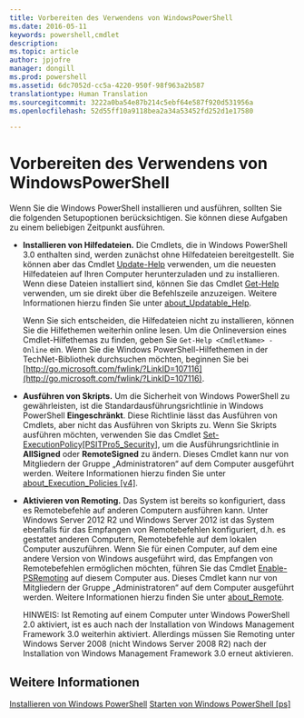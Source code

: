 ```yaml
---
title: Vorbereiten des Verwendens von WindowsPowerShell
ms.date: 2016-05-11
keywords: powershell,cmdlet
description: 
ms.topic: article
author: jpjofre
manager: dongill
ms.prod: powershell
ms.assetid: 6dc7052d-cc5a-4220-950f-98f963a2b587
translationtype: Human Translation
ms.sourcegitcommit: 3222a0ba54e87b214c5ebf64e587f920d531956a
ms.openlocfilehash: 52d55ff10a9118bea2a34a53452fd252d1e17580

---
```


# Vorbereiten des Verwendens von WindowsPowerShell
Wenn Sie die Windows PowerShell installieren und ausführen, sollten Sie die folgenden Setupoptionen berücksichtigen. Sie können diese Aufgaben zu einem beliebigen Zeitpunkt ausführen.

-   **Installieren von Hilfedateien.** Die Cmdlets, die in Windows PowerShell 3.0 enthalten sind, werden zunächst ohne Hilfedateien bereitgestellt. Sie können aber das Cmdlet [Update-Help](https://technet.microsoft.com/en-us/library/93e1d870-ace6-432b-8778-8920291d7545) verwenden, um die neuesten Hilfedateien auf Ihren Computer herunterzuladen und zu installieren. Wenn diese Dateien installiert sind, können Sie das Cmdlet [Get-Help](https://technet.microsoft.com/en-us/library/1f46eeb4-49d7-4bec-bb29-395d9b42f54a) verwenden, um sie direkt über die Befehlszeile anzuzeigen. Weitere Informationen hierzu finden Sie unter [about_Updatable_Help](https://technet.microsoft.com/en-us/library/10bba75c-f4ac-4ca1-bbf3-8f34dd521ffe).

    Wenn Sie sich entscheiden, die Hilfedateien nicht zu installieren, können Sie die Hilfethemen weiterhin online lesen. Um die Onlineversion eines Cmdlet-Hilfethemas zu finden, geben Sie `Get-Help <CmdletName> -Online` ein. Wenn Sie die Windows PowerShell-Hilfethemen in der TechNet-Bibliothek durchsuchen möchten, beginnen Sie bei [http://go.microsoft.com/fwlink/?LinkID=107116](http://go.microsoft.com/fwlink/?LinkID=107116).

-   **Ausführen von Skripts.** Um die Sicherheit von Windows PowerShell zu gewährleisten, ist die Standardausführungsrichtlinie in Windows PowerShell **Eingeschränkt**. Diese Richtlinie lässt das Ausführen von Cmdlets, aber nicht das Ausführen von Skripts zu. Wenn Sie Skripts ausführen möchten, verwenden Sie das Cmdlet [Set-ExecutionPolicy[PSITPro5_Security]](https://technet.microsoft.com/en-us/library/5690a0e1-495b-4e63-8280-65ead7bf01ab), um die Ausführungsrichtlinie in **AllSigned** oder **RemoteSigned** zu ändern. Dieses Cmdlet kann nur von Mitgliedern der Gruppe „Administratoren“ auf dem Computer ausgeführt werden. Weitere Informationen hierzu finden Sie unter [about_Execution_Policies [v4]](https://technet.microsoft.com/en-us/library/347708dc-1515-4d74-978b-8334603472e6).

-   **Aktivieren von Remoting.** Das System ist bereits so konfiguriert, dass es Remotebefehle auf anderen Computern ausführen kann. Unter Windows Server 2012 R2 und Windows Server 2012 ist das System ebenfalls für das Empfangen von Remotebefehlen konfiguriert, d.h. es gestattet anderen Computern, Remotebefehle auf dem lokalen Computer auszuführen. Wenn Sie für einen Computer, auf dem eine andere Version von Windows ausgeführt wird, das Empfangen von Remotebefehlen ermöglichen möchten, führen Sie das Cmdlet [Enable-PSRemoting](https://technet.microsoft.com/en-us/library/19437c28-33b8-4ac1-9113-8439cc8beffb) auf diesem Computer aus. Dieses Cmdlet kann nur von Mitgliedern der Gruppe „Administratoren“ auf dem Computer ausgeführt werden. Weitere Informationen hierzu finden Sie unter [about_Remote](https://technet.microsoft.com/en-us/library/9b4a5c87-9162-4adf-bdfe-fbc80b9b8970).

    HINWEIS: Ist Remoting auf einem Computer unter Windows PowerShell 2.0 aktiviert, ist es auch nach der Installation von Windows Management Framework 3.0 weiterhin aktiviert. Allerdings müssen Sie Remoting unter Windows Server 2008 (nicht Windows Server 2008 R2) nach der Installation von Windows Management Framework 3.0 erneut aktivieren.

## Weitere Informationen
[Installieren von Windows PowerShell](../setup/Installing-Windows-PowerShell.md)
[Starten von Windows PowerShell [ps]](https://technet.microsoft.com/en-us/library/8ec8c2d7-8e7c-4722-a3d2-498fe5739a8e)




<!--HONumber=Aug16_HO4-->


